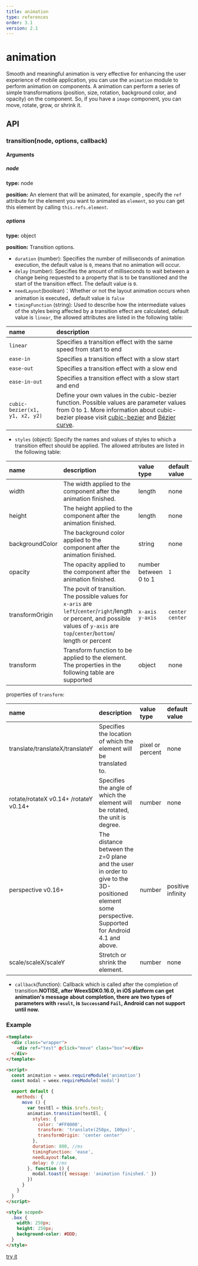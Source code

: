 ```yaml
---
title: animation
type: references
order: 3.1
version: 2.1
---
```


# animation

Smooth and meaningful animation is very effective for enhancing the user experience of mobile application, you can use the `animation` module to perform animation on components. A animation can perform a series of simple transformations  (position, size, rotation, background color, and opacity) on the component. So, if you have a `image` component, you can move, rotate, grow, or shrink it.

## API
### transition(node, options, callback)

#### Arguments
##### node

**type:** node

**position:** An element that will be animated, for example , specify the `ref` attribute for the element you want to animated as `element`, so you can get this element by calling `this.refs.element`.

##### options

**type:** object   

**position:** Transition options.    
- `duration` (number): Specifies the number of milliseconds of animation execution, the default value is `0`, means that no animation will occur.    
- `delay` (number): Specifies the amount of milliseconds to wait between a change being requested to a property that is to be transitioned and the start of the transition effect. The default value is `0`.   
-  `needLayout`(boolean)：Whether or not the layout animation occurs when animation is executed，default value is `false`
- `timingFunction` (string): Used to describe how the intermediate values of the styles being affected by a transition effect are calculated, default value is `linear`, the allowed attributes are listed in the following table:    

| name                           | description                              |
| :----------------------------- | :--------------------------------------- |
| `linear`                       | Specifies a transition effect with the same speed from start to end |
| `ease-in`                      | Specifies a transition effect with a slow start |
| `ease-out`                     | Specifies a transition effect with a slow end |
| `ease-in-out`                  | Specifies a transition effect with a slow start and end |
| `cubic-bezier(x1, y1, x2, y2)` | Define your own values in the cubic-bezier function. Possible values are parameter values from 0 to 1. More information about cubic-bezier please visit [cubic-bezier](http://cubic-bezier.com/) and [Bézier curve](https://en.wikipedia.org/wiki/B%C3%A9zier_curve). |

- `styles` (object): Specify the names and values of styles to which a transition effect should be applied. The allowed attributes are listed in the following table:        

| name            | description                              | value type            | default value   |
| :-------------- | :--------------------------------------- | :-------------------- | :-------------- |
| width           | The width applied to the component after the animation finished. | length                | none            |
| height          | The height applied to the component after the animation finished. | length                | none            |
| backgroundColor | The background color applied to the component after the animation finished. | string                | none            |
| opacity         | The opacity applied to the component after the animation finished. | number between 0 to 1 | `1`             |
| transformOrigin | The povit of transition. The possible values for `x-aris` are `left`/`center`/`right`/length or percent, and possible values of `y-axis` are `top`/`center`/`bottom`/ length or percent | `x-axis y-axis`       | `center center` |
| transform       | Transform function to be applied to the element. The properties in the following table are supported | object                | none            |

properties of `transform`:    

| name                            | description                              | value type       | default value |
| :------------------------------ | :--------------------------------------- | :--------------- | :------------ |
| translate/translateX/translateY | Specifies the location of which the element will be translated to. | pixel or percent | none          |
| rotate/rotateX <span class="api-version">v0.14+</span> /rotateY <span class="api-version">v0.14+</span> |Specifies the angle of which the element will be rotated, the unit is degree.|number|none|
| perspective <span class="api-version">v0.16+</span> | The distance between the z=0 plane and the user in order to give to the 3D-positioned element some perspective. Supported for Android 4.1 and above. | number | positive infinity
| scale/scaleX/scaleY             | Stretch or shrink the element.           | number           | none          |

-  `callback`(function): Callback which is called after the completion of transition.**NOTISE, after WeexSDK0.16.0, in iOS platform can get animation's message about completion, there are two types of parameters with `result`, is `Success`and `Fail`, Android can not support until now.**


### Example

```html
<template>
  <div class="wrapper">
    <div ref="test" @click="move" class="box"></div>
  </div>
</template>

<script>
  const animation = weex.requireModule('animation')
  const modal = weex.requireModule('modal')

  export default {
    methods: {
      move () {
        var testEl = this.$refs.test;
        animation.transition(testEl, {
          styles: {
            color: '#FF0000',
            transform: 'translate(250px, 100px)',
            transformOrigin: 'center center'
          },
          duration: 800, //ms
          timingFunction: 'ease',
          needLayout:false,
          delay: 0 //ms
        }, function () {
          modal.toast({ message: 'animation finished.' })
        })
      }
    }
  }
</script>

<style scoped>
  .box {
    width: 250px;
    height: 250px;
    background-color: #DDD;
  }
</style>
```

[try it](http://dotwe.org/vue/2d1b61bef061448c1a5a13eac9624410)
